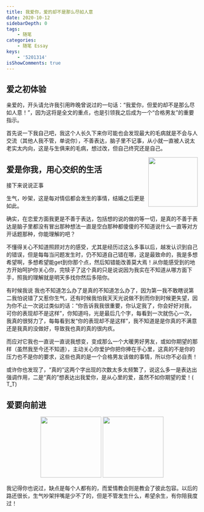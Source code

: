 ```yaml
---
title: 我爱你，爱的却不是那么尽如人意
date: 2020-10-12
sidebarDepth: 0
tags:
    - 随笔
categories:
    - 随笔 Essay
keys:
    - '5201314'
isShowComments: true
---
```


<Boxx/>

## 爱之初体验


亲爱的，开头请允许我引用昨晚曾说过的一句话：“我爱你，但爱的却不是那么尽如人意！”，因为这将是全文的重点，也是引领我之后成为一个“合格男友”的重要指示。

首先说一下我自己吧，我这个人长久下来你可能也会发现最大的毛病就是不会与人交流（其他人我不管，单说你），不善表达，脑子里不记事，从小就一直被人说太老实太内向，这是与生俱来的毛病，想过改，但自己终究还是自己。

<p align="center" style="float: right;margin-top: 0;">
    <img style="pointer-events:none;" src="/znote/img/essay/005J4OU5ly1gec2bk061qj306o06ojrt.jpg" width=130>
</p>

## 爱是你我，用心交织的生活

接下来说说正事

生气，吵架，这是每对情侣都会发生的事情，结婚之后更是如此。

确实，在恋爱方面我更是不善于表达，包括想的说的做的等一切，是真的不善于表达是脑子里都没有冒出那种想法一直是空白那种都傻傻的不知道说什么一直等对方开话题那种，你能理解的吧？

不懂得关心不知道照顾对方的感受，尤其是经历过这么多事以后，越发认识到自己的错误，但是每每当问题发生时，仍不知道自己错在哪，这是最致命的，我是多想希望啊，多想希望能get到你那个点，然后知错能改善莫大焉！从你能感受到的地方开始呵护你关心你，完犊子了这个真的只是说说因为我实在不知道从哪方面下手，照我的理解就是明天多找你然后多陪你。

有时候我说 我也不知道怎么办了是真的不知道怎么办了，因为第一我不敢瞎说第二我怕说错了又惹你生气，还有时候我怕我天天光说做不到而你到时候更失望，因为你不止一次说过类似的话：“你告诉我我很重要，你认定我了，你会好好对我，可你的表现却不是这样”，你知道吗，光是最后几个字，每看到一次就伤心一次，我真的很努力了，每每看到发“你的表现却不是这样”，我不知道是是你真的不满意还是我真的没做好，导致我也真的真的很内疚。

而应对它我也一直说一直说我想变，变成那么一个大暖男好男友，或如你期望的那样（虽然我至今还不知道），主动关心你爱护你把你捧在手心里，这真的不是你的压力也不是你的要求，这些也真的是一个合格男友该做的事情，所以你不必自责！

或许你也发现了，“真的”这两个字出现的次数太多太频繁了，说这么多一是表达出强调作用，二是“真的”想表达出我爱你，是从心里的爱，虽然不如你期望的爱！( T_T)

## 爱要向前进

<p align="center">
    <img style="pointer-events:none;" src="/znote/img/essay/006r3PQBjw1fbn7cbt4g2g308c08cjre.gif" width=160>
    <img style="pointer-events:none;" src="/znote/img/essay/006APoFYjw1fcg5hcgv0fg308c08c0sr.gif" width=160>
</p>

我记得你也说过，缺点是每个人都有的，而爱情教会则是教会了彼此包容。以后的路还很长，生气吵架拌嘴是少不了的，但是不管发生什么，希望余生，有你陪我度过！

<Reward/>
